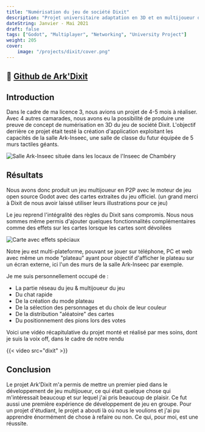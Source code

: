```yaml
---
title: "Numérisation du jeu de société Dixit"
description: "Projet universitaire adaptation en 3D et en multijoueur du célèbre jeu de société Dixit"
dateString: Janvier - Mai 2021
draft: false
tags: ["Godot", "Multiplayer", "Networking", "University Project"]
weight: 205
cover:
    image: "/projects/dixit/cover.png"
---
```


## 🔗 [Github de Ark'Dixit](https://github.com/caLsiroL/ARKED-Dixit-GODOT)

## Introduction
Dans le cadre de ma licence 3, nous avions un projet de 4-5 mois à réaliser. Avec 4 autres camarades, nous avons eu la possibilité de produire une preuve de concept de numérisation en 3D du jeu de société Dixit. L'objectif derrière ce projet était testé la création d'application exploitant les capacités de la salle Ark-Inseec, une salle de classe du futur équipée de 5 murs tactiles géants.

![Salle Ark-Inseec située dans les locaux de l'Inseec de Chambéry](/projects/dixit/img1.jpg)

## Résultats
Nous avons donc produit un jeu multijoueur en P2P avec le moteur de jeu open source Godot avec des cartes extraites du jeu officiel. (un grand merci à Dixit de nous avoir laissé utiliser leurs illustrations pour ce jeu)

Le jeu reprend l'intégralité des règles du Dixit sans compromis. Nous nous sommes même permis d'ajouter quelques fonctionnalités complémentaires comme des effets sur les cartes lorsque les cartes sont dévoilées

![Carte avec effets spéciaux](/projects/dixit/img2.png)

Notre jeu est multi-plateforme, pouvant se jouer sur téléphone, PC et web avec même un mode "plateau" ayant pour objectif d'afficher le plateau sur un écran externe, ici l'un des murs de la salle Ark-Inseec par exemple.

Je me suis personnellement occupé de :
- La partie réseau du jeu & multijoueur du jeu
- Du chat rapide
- De la création du mode plateau 
- De la sélection des personnages et du choix de leur couleur
- De la distribution "aléatoire" des cartes
- Du positionnement des pions lors des votes

Voici une vidéo récapitulative du projet monté et réalisé par mes soins, dont je suis la voix off, dans le cadre de notre rendu

{{< video src="dixit" >}}


## Conclusion

Le projet Ark'Dixit m'a permis de mettre un premier pied dans le développement de jeu multijoueur, ce qui était quelque chose qui m'intéressait beaucoup et sur lequel j'ai pris beaucoup de plaisir. Ce fut aussi une première expérience de développement de jeu en groupe.
Pour un projet d'étudiant, le projet a abouti là où nous le voulions et j'ai pu apprendre énormément de chose à refaire ou non. Ce qui, pour moi, est une réussite.
